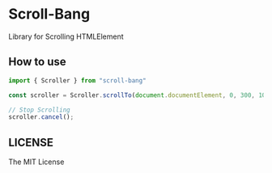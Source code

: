 # Scroll-Bang

Library for Scrolling HTMLElement

## How to use

```js
import { Scroller } from "scroll-bang"

const scroller = Scroller.scrollTo(document.documentElement, 0, 300, 1000);

// Stop Scrolling
scroller.cancel();
```

## LICENSE

The MIT License